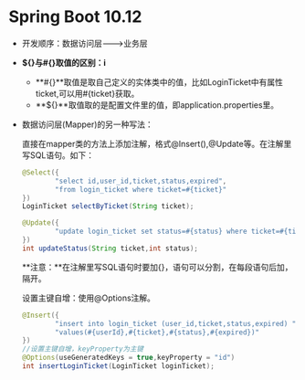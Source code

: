 # Spring Boot 10.12

- 开发顺序：数据访问层--->业务层

- **${}与#{}取值的区别：i**
  - **#{}**取值是取自己定义的实体类中的值，比如LoginTicket中有属性ticket,可以用#{ticket}获取。
  - **${}**取值取的是配置文件里的值，即application.properties里。
  
- 数据访问层(Mapper)的另一种写法：

  ​	直接在mapper类的方法上添加注解，格式@Insert(),@Update等。在注解里写SQL语句。如下：

  ```java
  @Select({
          "select id,user_id,ticket,status,expired",
          "from login_ticket where ticket=#{ticket}"
  })
  LoginTicket selectByTicket(String ticket);
  
  @Update({
          "update login_ticket set status=#{status} where ticket=#{ticket}"
  })
  int updateStatus(String ticket,int status);
  ```

  ​	**注意：**在注解里写SQL语句时要加{}，语句可以分割，在每段语句后加，隔开。

  设置主键自增：使用@Options注解。

  ```java
  @Insert({
          "insert into login_ticket (user_id,ticket,status,expired) ",
          "values(#{userId},#{ticket},#{status},#{expired})"
  })
  //设置主键自增，keyProperty为主键
  @Options(useGeneratedKeys = true,keyProperty = "id")
  int insertLoginTicket(LoginTicket loginTicket);
  ```

  ​	